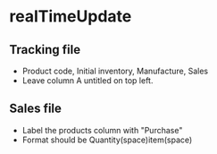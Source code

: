 # realTimeUpdate

## Tracking file
 - Product code, Initial inventory, Manufacture, Sales
 - Leave column A untitled on top left.

## Sales file
 - Label the products column with "Purchase"
 - Format should be Quantity(space)item(space)
